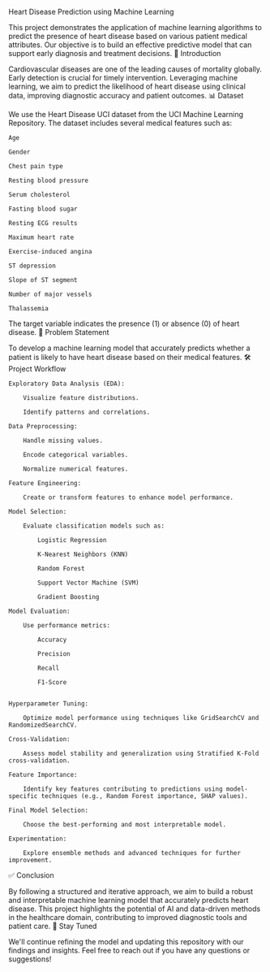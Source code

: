 Heart Disease Prediction using Machine Learning

This project demonstrates the application of machine learning algorithms to predict the presence of heart disease based on various patient medical attributes. Our objective is to build an effective predictive model that can support early diagnosis and treatment decisions.
📌 Introduction

Cardiovascular diseases are one of the leading causes of mortality globally. Early detection is crucial for timely intervention. Leveraging machine learning, we aim to predict the likelihood of heart disease using clinical data, improving diagnostic accuracy and patient outcomes.
📊 Dataset

We use the Heart Disease UCI dataset from the UCI Machine Learning Repository. The dataset includes several medical features such as:

    Age

    Gender

    Chest pain type

    Resting blood pressure

    Serum cholesterol

    Fasting blood sugar

    Resting ECG results

    Maximum heart rate

    Exercise-induced angina

    ST depression

    Slope of ST segment

    Number of major vessels

    Thalassemia

The target variable indicates the presence (1) or absence (0) of heart disease.
🎯 Problem Statement

To develop a machine learning model that accurately predicts whether a patient is likely to have heart disease based on their medical features.
🛠️ Project Workflow

    Exploratory Data Analysis (EDA):

        Visualize feature distributions.

        Identify patterns and correlations.

    Data Preprocessing:

        Handle missing values.

        Encode categorical variables.

        Normalize numerical features.

    Feature Engineering:

        Create or transform features to enhance model performance.

    Model Selection:

        Evaluate classification models such as:

            Logistic Regression

            K-Nearest Neighbors (KNN)

            Random Forest

            Support Vector Machine (SVM)

            Gradient Boosting

    Model Evaluation:

        Use performance metrics:

            Accuracy

            Precision

            Recall

            F1-Score


    Hyperparameter Tuning:

        Optimize model performance using techniques like GridSearchCV and RandomizedSearchCV.

    Cross-Validation:

        Assess model stability and generalization using Stratified K-Fold cross-validation.

    Feature Importance:

        Identify key features contributing to predictions using model-specific techniques (e.g., Random Forest importance, SHAP values).

    Final Model Selection:

        Choose the best-performing and most interpretable model.

    Experimentation:

        Explore ensemble methods and advanced techniques for further improvement.

✅ Conclusion

By following a structured and iterative approach, we aim to build a robust and interpretable machine learning model that accurately predicts heart disease. This project highlights the potential of AI and data-driven methods in the healthcare domain, contributing to improved diagnostic tools and patient care.
📢 Stay Tuned

We'll continue refining the model and updating this repository with our findings and insights.
Feel free to reach out if you have any questions or suggestions!
